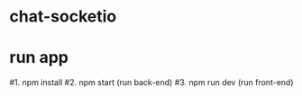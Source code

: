 # chat-socketio

# run app
  #1. npm install
  #2. npm start (run back-end)
  #3. npm run dev (run front-end)